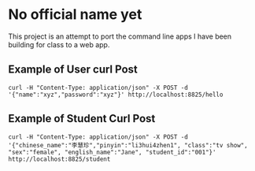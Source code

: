 # No official name yet
This project is an attempt to port the command line apps I have been building for class to a web app.

## Example of User curl Post
	curl -H "Content-Type: application/json" -X POST -d '{"name":"xyz","password":"xyz"}' http://localhost:8825/hello

## Example of Student Curl Post
	curl -H "Content-Type: application/json" -X POST -d '{"chinese_name":"李慧珍","pinyin":"li3hui4zhen1", "class":"tv show", "sex":"female", "english_name":"Jane", "student_id":"001"}' http://localhost:8825/student
